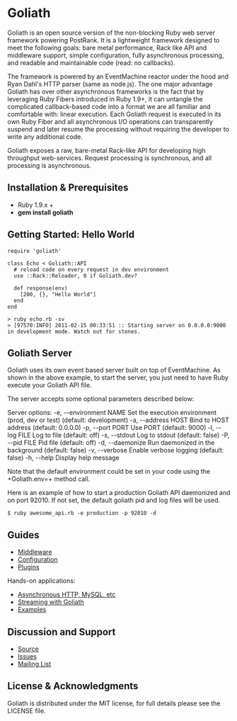 # Goliath

Goliath is an open source version of the non-blocking Ruby web server framework
powering PostRank. It is a lightweight framework designed to meet the following
goals: bare metal performance, Rack like API and middleware support, simple
configuration, fully asynchronous processing, and readable and maintainable
code (read: no callbacks).

The framework is powered by an EventMachine reactor under the hood and Ryan
Dahl's HTTP parser (same as node.js). The one major advantage Goliath has over
other asynchronous frameworks is the fact that by leveraging Ruby Fibers introduced
in Ruby 1.9+, it can untangle the complicated callback-based code into a format
we are all familiar and comfortable with: linear execution. Each Goliath request
is executed in its own Ruby Fiber and all asynchronous I/O operations can transparently
suspend and later resume the processing without requiring the developer to write
any additional code.

Goliath exposes a raw, bare-metal Rack-like API for developing high throughput
web-services. Request processing is synchronous, and all processing is asynchronous.

## Installation & Prerequisites

* Ruby 1.9.x +
* **gem install goliath**

## Getting Started: Hello World

    require 'goliath'

    class Echo < Goliath::API
      # reload code on every request in dev environment
      use ::Rack::Reloader, 0 if Goliath.dev?

      def response(env)
        [200, {}, "Hello World"]
      end
    end

    > ruby echo.rb -sv
    > [97570:INFO] 2011-02-15 00:33:51 :: Starting server on 0.0.0.0:9000 in development mode. Watch out for stones.

## Goliath Server

Goliath uses its own event based server built on top of EventMachine.
As shown in the above example, to start the server, you just need to
have Ruby execute your Goliath API file.

The server accepts some optional parameters described below:

Server options:
    -e, --environment NAME           Set the execution environment (prod, dev or test) (default: development)
    -a, --address HOST               Bind to HOST address (default: 0.0.0.0)
    -p, --port PORT                  Use PORT (default: 9000)
    -l, --log FILE                   Log to file (default: off)
    -s, --stdout                     Log to stdout (default: false)
    -P, --pid FILE                   Pid file (default: off)
    -d, --daemonize                  Run daemonized in the background (default: false)
    -v, --verbose                    Enable verbose logging (default: false)
    -h, --help                       Display help message

Note that the default environment could be set in your code using the +Goliath.env=+ method call.

Here is an example of how to start a production Goliath API daemonized
and on port 92010. If not set, the default goliath pid and log files will be used.

    $ ruby awesome_api.rb -e production -p 92010 -d


## Guides

* [Middleware](https://github.com/postrank-labs/goliath/wiki/Middleware)
* [Configuration](https://github.com/postrank-labs/goliath/wiki/Configuration)
* [Plugins](https://github.com/postrank-labs/goliath/wiki/Plugins)

Hands-on applications:

* [Asynchronous HTTP, MySQL, etc](https://github.com/postrank-labs/goliath/wiki/Asynchronous-Processing)
* [Streaming with Goliath](https://github.com/postrank-labs/goliath/wiki/Streaming)
* [Examples](https://github.com/postrank-labs/goliath/tree/master/examples)

## Discussion and Support

* [Source](https://github.com/postrank-labs/goliath)
* [Issues](https://github.com/postrank-labs/goliath/issues)
* [Mailing List](http://groups.google.com/group/goliath-io)

## License & Acknowledgments

Goliath is distributed under the MIT license, for full details please see the LICENSE file.
